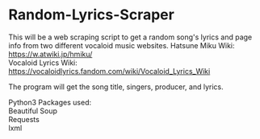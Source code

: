 # Random-Lyrics-Scraper

This will be a web scraping script to get a random song's lyrics and page info from two different vocaloid music websites.
Hatsune Miku Wiki: https://w.atwiki.jp/hmiku/  
Vocaloid Lyrics Wiki: https://vocaloidlyrics.fandom.com/wiki/Vocaloid_Lyrics_Wiki

The program will get the song title, singers, producer, and lyrics.

Python3 Packages used:  
Beautiful Soup  
Requests  
lxml  
